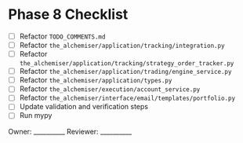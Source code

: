 # Phase 8 Checklist

- [ ] Refactor `TODO_COMMENTS.md`
- [ ] Refactor `the_alchemiser/application/tracking/integration.py`
- [ ] Refactor `the_alchemiser/application/tracking/strategy_order_tracker.py`
- [ ] Refactor `the_alchemiser/application/trading/engine_service.py`
- [ ] Refactor `the_alchemiser/application/types.py`
- [ ] Refactor `the_alchemiser/execution/account_service.py`
- [ ] Refactor `the_alchemiser/interface/email/templates/portfolio.py`
- [ ] Update validation and verification steps
- [ ] Run mypy

Owner: __________
Reviewer: __________
